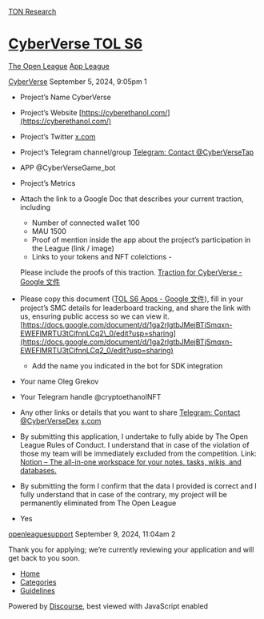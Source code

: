 [TON Research](/)

# [CyberVerse TOL S6](/t/cyberverse-tol-s6/31231)

[The Open League](/c/the-open-league/app-leaderboard/58)  [App League](/c/the-open-league/app-leaderboard/58) 

    

[CyberVerse](https://tonresear.ch/u/CyberVerse)  September 5, 2024, 9:05pm  1

*   Project’s Name CyberVerse
    
*   Project’s Website [https://cyberethanol.com/](https://cyberethanol.com/)
    
*   Project’s Twitter [x.com](https://x.com/CyberVerseDex)
    
*   Project’s Telegram channel/group [Telegram: Contact @CyberVerseTap](https://t.me/CyberVerseTap)
    
*   APP @CyberVerseGame\_bot
    
*   Project’s Metrics
    
*   Attach the link to a Google Doc that describes your current traction, including
    
    *   Number of connected wallet 100
    *   MAU 1500
    *   Proof of mention inside the app about the project’s participation in the League (link / image)
    *   Links to your tokens and NFT colelctions -
    
    Please include the proofs of this traction. [Traction for CyberVerse - Google 文件](https://docs.google.com/document/d/1AyF17aEC9q9hjQG45xB7GQljMbm8MEUIMsCxDK_jxVM/edit?usp=sharing)
    
*   Please copy this document ([TOL S6 Apps - Google 文件](https://docs.google.com/document/d/1sWWmQuRGRYbcihxxFtb1I28kvUqs8q2ul7ukaW_hnp4/edit?usp=sharing)), fill in your project’s SMC details for leaderboard tracking, and share the link with us, ensuring public access so we can view it.[https://docs.google.com/document/d/1ga2rlgtbJMejBTjSmqxn-EWEFlMRTU3tCifnnLCq2\_0/edit?usp=sharing](https://docs.google.com/document/d/1ga2rlgtbJMejBTjSmqxn-EWEFlMRTU3tCifnnLCq2_0/edit?usp=sharing)
    
    *   Add the name you indicated in the bot for SDK integration
*   Your name Oleg Grekov
    
*   Your Telegram handle @cryptoethanolNFT
    
*   Any other links or details that you want to share [Telegram: Contact @CyberVerseDex](https://t.me/CyberVerseDex) [x.com](https://x.com/CyberVerseDex)
    
*   By submitting this application, I undertake to fully abide by The Open League Rules of Conduct. I understand that in case of the violation of those my team will be immediately excluded from the competition. Link: [Notion – The all-in-one workspace for your notes, tasks, wikis, and databases.](https://ton-org.notion.site/The-Open-League-Rules-of-Conduct-04f4a0fedf1a401687075f5efd83de68)
    
*   By submitting the form I confirm that the data I provided is correct and I fully understand that in case of the contrary, my project will be permanently eliminated from The Open League
    
*   Yes
    

 

[openleaguesupport](https://tonresear.ch/u/openleaguesupport) September 9, 2024, 11:04am  2

Thank you for applying; we’re currently reviewing your application and will get back to you soon.

 

*   [Home](/)
*   [Categories](/categories)
*   [Guidelines](/guidelines)

Powered by [Discourse](https://www.discourse.org), best viewed with JavaScript enabled